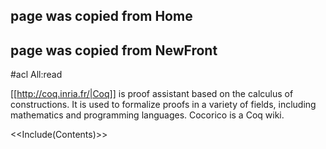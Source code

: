 ## page was copied from Home
## page was copied from NewFront
#acl All:read

[[http://coq.inria.fr/|Coq]] is proof assistant based on the calculus of constructions.  It is used to formalize proofs in a variety of fields, including mathematics and programming languages.  Cocorico is a Coq wiki.

<<Include(Contents)>>
